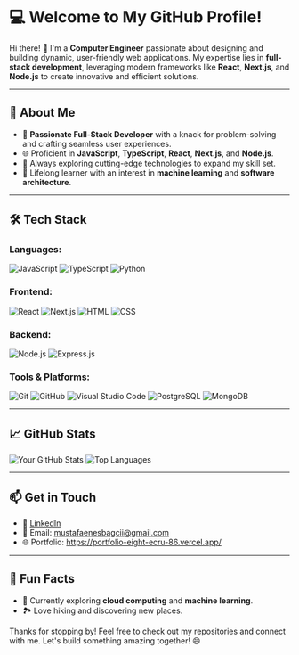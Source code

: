 # 💻 Welcome to My GitHub Profile!

Hi there! 👋 I'm a **Computer Engineer** passionate about designing and building dynamic, user-friendly web applications. My expertise lies in **full-stack development**, leveraging modern frameworks like **React**, **Next.js**, and **Node.js** to create innovative and efficient solutions.

---

## 🚀 About Me

- 🌟 **Passionate Full-Stack Developer** with a knack for problem-solving and crafting seamless user experiences.
- 🌐 Proficient in **JavaScript**, **TypeScript**, **React**, **Next.js**, and **Node.js**.
- 🎯 Always exploring cutting-edge technologies to expand my skill set.
- 📖 Lifelong learner with an interest in **machine learning** and **software architecture**.

---

## 🛠️ Tech Stack

### Languages:
![JavaScript](https://img.shields.io/badge/-JavaScript-F7DF1E?logo=javascript&logoColor=black&style=flat-square)
![TypeScript](https://img.shields.io/badge/-TypeScript-007ACC?logo=typescript&logoColor=white&style=flat-square)
![Python](https://img.shields.io/badge/-Python-3776AB?logo=python&logoColor=white&style=flat-square)

### Frontend:
![React](https://img.shields.io/badge/-React-61DAFB?logo=react&logoColor=black&style=flat-square)
![Next.js](https://img.shields.io/badge/-Next.js-000000?logo=nextdotjs&logoColor=white&style=flat-square)
![HTML](https://img.shields.io/badge/-HTML-E34F26?logo=html5&logoColor=white&style=flat-square)
![CSS](https://img.shields.io/badge/-CSS-1572B6?logo=css3&logoColor=white&style=flat-square)

### Backend:
![Node.js](https://img.shields.io/badge/-Node.js-339933?logo=nodedotjs&logoColor=white&style=flat-square)
![Express.js](https://img.shields.io/badge/-Express.js-000000?logo=express&logoColor=white&style=flat-square)

### Tools & Platforms:
![Git](https://img.shields.io/badge/-Git-F05032?logo=git&logoColor=white&style=flat-square)
![GitHub](https://img.shields.io/badge/-GitHub-181717?logo=github&logoColor=white&style=flat-square)
![Visual Studio Code](https://img.shields.io/badge/-VS%20Code-0078D4?logo=visualstudiocode&logoColor=white&style=flat-square)
![PostgreSQL](https://img.shields.io/badge/-PostgreSQL-336791?logo=postgresql&logoColor=white&style=flat-square)
![MongoDB](https://img.shields.io/badge/-MongoDB-47A248?logo=mongodb&logoColor=white&style=flat-square)

---

## 📈 GitHub Stats

![Your GitHub Stats](https://github-readme-stats.vercel.app/api?username=Mustafa-Bagci&show_icons=true&theme=radical)
![Top Languages](https://github-readme-stats.vercel.app/api/top-langs/?username=Mustafa-Bagci&layout=compact&theme=radical)

---

## 📫 Get in Touch

- 💼 [LinkedIn](https://www.linkedin.com/in/mustafa-enes-bagci/)  
- 📧 Email: [mustafaenesbagcii@gmail.com](mailto:mustafaenesbagcii@gmail.com)  
- 🌐 Portfolio: https://portfolio-eight-ecru-86.vercel.app/

---

## 🌟 Fun Facts

- 🧠 Currently exploring **cloud computing** and **machine learning**.
- 🏞️ Love hiking and discovering new places.

Thanks for stopping by! Feel free to check out my repositories and connect with me. Let's build something amazing together! 😄

